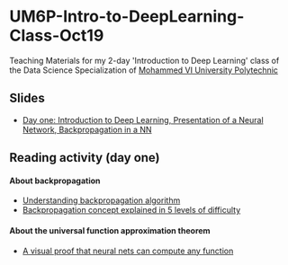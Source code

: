 # UM6P-Intro-to-DeepLearning-Class-Oct19
Teaching Materials for my 2-day 'Introduction to Deep Learning' class of the Data Science Specialization of [Mohammed VI University Polytechnic](https://www.um6p.ma/)

## Slides 
* [Day one: Introduction to Deep Learning, Presentation of a Neural Network, Backpropagation in a NN](https://docs.google.com/presentation/d/1Z5GFv0cHoe3j2o61SmvJqQBrTsWctQwXmykcC0LDykg/edit?usp=sharing)

## Reading activity (day one)
#### About backpropagation
* [Understanding backpropagation algorithm](https://towardsdatascience.com/understanding-backpropagation-algorithm-7bb3aa2f95fd)
* [Backpropagation concept explained in 5 levels of difficulty](https://medium.com/coinmonks/backpropagation-concept-explained-in-5-levels-of-difficulty-8b220a939db5)

#### About the universal function approximation theorem
* [A visual proof that neural nets can compute any function](http://neuralnetworksanddeeplearning.com/chap4.html)

